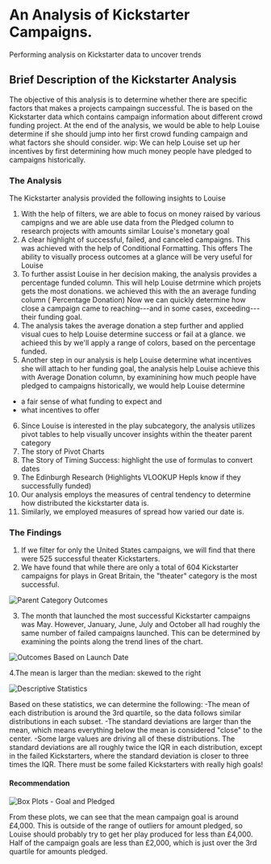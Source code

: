 
# An Analysis of Kickstarter Campaigns.
Performing analysis on Kickstarter data to uncover trends
## Brief Description of the Kickstarter Analysis
The objective of this analysis is to determine whether there are specific factors that makes a projects campaingn successful. The is based on the Kickstarter data which contains campaign information about different crowd funding project.
At the end of the analysis, we would be able to help Louise determine if she should jump into her first crowd funding campaign and what factors she should consider.
wip:
We can help Louise set up her incentives by first determining how much money people have pledged to campaigns historically. 
### The Analysis
The Kickstarter analysis provided the following insights to Louise
1. With the help of filters, we are able to focus on money raised by various campigns and we are able use data from the Pledged column to research projects with amounts similar Louise's monetary goal
2. A clear highlight of successful, failed, and canceled campaigns. This was achieved with the help of Conditional Formatting. This offers The ability to visually process outcomes at a glance will be very useful for Louise
3. To further assist Louise in her decision making, the analysis provides a percentage funded column. This will help Louise detrmine which projets gets the most donations. we achieved this with the an average funding column ( Percentage Donation) Now we can quickly determine how close a campaign came to reaching---and in some cases, exceeding---their funding goal.
4. The analysis takes the average donation a step further and applied visual cues to help Louise determine success or fail at a glance. we achieed this by we'll apply a range of colors, based on the percentage funded.
5. Another step in our analysis is help Louise determine what incentives she will attach to her funding goal, the analysis help Louise achieve this with Average Donation column, by examinining how much people have pledged to campaigns historically, we would help Louise determine 
  - a fair sense of what funding to expect and 
  - what incentives to offer
6. Since Louise is interested in the play subcategory, the analysis utilizes pivot tables to help visually uncover insights within the theater parent category
7. The story of Pivot Charts
8. The Story of Timing Success: highlight the use of formulas to convert dates
9. The Edinburgh Research (Highlights VLOOKUP Hepls know if they successfully funded)
10. Our analysis employs the measures of central tendency to determine how distributed the kickstarter data is.
11. Similarly, we employed measures of spread how varied our date is.
### The Findings
1. If we filter for only the United States campaigns, we will find that there were 525 successful theater Kickstarters.
2. We have found that while there are only a total of 604 Kickstarter campaigns for plays in Great Britain, the "theater" category is the most successful.

  ![Parent Category Outcomes](https://user-images.githubusercontent.com/67847583/115134457-dbd5bb80-9fd5-11eb-860b-3fccad301a92.png)

3. The month that launched the most successful Kickstarter campaigns was May. However, January, June, July and October all had roughly the same number of failed campaigns launched. This can be determined by examining the points along the trend lines of the chart.

  ![Outcomes Based on Launch Date](https://user-images.githubusercontent.com/67847583/115134453-d2e4ea00-9fd5-11eb-8f87-a5eb3706b4be.png)

4.The mean is larger than the median: skewed to the right

![Descriptive Statistics](https://user-images.githubusercontent.com/67847583/115182619-e52b5a80-a09f-11eb-990e-f7e0a731a284.png)


Based on these statistics, we can determine the following:
-The mean of each distribution is around the 3rd quartile, so the data follows similar distributions in each subset.
-The standard deviations are larger than the mean, which means everything below the mean is considered "close" to the center.
-Some large values are driving all of these distributions. The standard deviations are all roughly twice the IQR in each distribution, except in the failed Kickstarters, where the standard deviation is closer to three times the IQR. There must be some failed Kickstarters with really high goals!



#### Recommendation

![Box Plots - Goal and Pledged](https://user-images.githubusercontent.com/67847583/115134583-06744400-9fd7-11eb-85fd-89a6bbadcae8.png)

From these plots, we can see that the mean campaign goal is around £4,000. This is outside of the range of outliers for amount pledged, so Louise should probably try to get her play produced for less than £4,000. Half of the campaign goals are less than £2,000, which is just over the 3rd quartile for amounts pledged.


